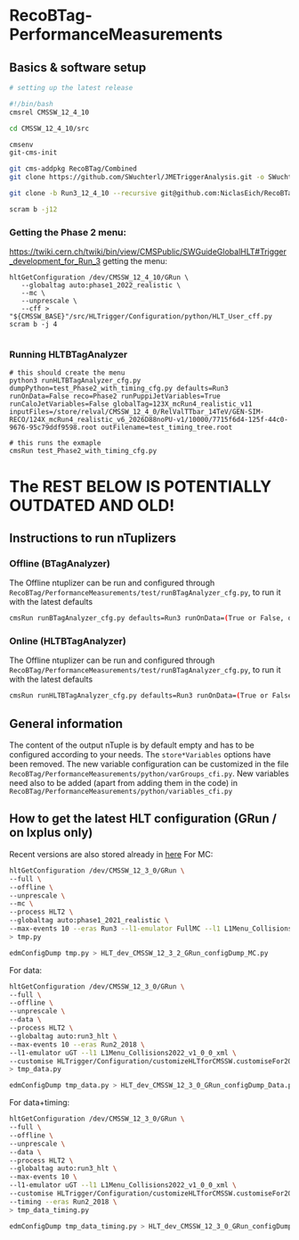 # RecoBTag-PerformanceMeasurements


## Basics & software setup

```bash
# setting up the latest release

#!/bin/bash
cmsrel CMSSW_12_4_10

cd CMSSW_12_4_10/src

cmsenv
git-cms-init

git cms-addpkg RecoBTag/Combined
git clone https://github.com/SWuchterl/JMETriggerAnalysis.git -o SWuchterl -b run3

git clone -b Run3_12_4_10 --recursive git@github.com:NiclasEich/RecoBTag-PerformanceMeasurements.git RecoBTag/PerformanceMeasurements

scram b -j12

```

### Getting the Phase 2 menu:
https://twiki.cern.ch/twiki/bin/view/CMSPublic/SWGuideGlobalHLT#Trigger_development_for_Run_3
getting the menu:

```
hltGetConfiguration /dev/CMSSW_12_4_10/GRun \
   --globaltag auto:phase1_2022_realistic \
   --mc \
   --unprescale \
   --cff > "${CMSSW_BASE}"/src/HLTrigger/Configuration/python/HLT_User_cff.py
scram b -j 4


```

### Running HLTBTagAnalyzer

```
# this should create the menu
python3 runHLTBTagAnalyzer_cfg.py dumpPython=test_Phase2_with_timing_cfg.py defaults=Run3 runOnData=False reco=Phase2 runPuppiJetVariables=True runCaloJetVariables=False globalTag=123X_mcRun4_realistic_v11 inputFiles=/store/relval/CMSSW_12_4_0/RelValTTbar_14TeV/GEN-SIM-RECO/124X_mcRun4_realistic_v6_2026D88noPU-v1/10000/7715f6d4-125f-44c0-9676-95c79ddf9598.root outFilename=test_timing_tree.root

# this runs the exmaple
cmsRun test_Phase2_with_timing_cfg.py
```

# The REST BELOW IS POTENTIALLY OUTDATED AND OLD!


## Instructions to run nTuplizers
### Offline (BTagAnalyzer)

The Offline ntuplizer can be run and configured through ```RecoBTag/PerformanceMeasurements/test/runBTagAnalyzer_cfg.py```, to run it with the latest defaults

```bash
cmsRun runBTagAnalyzer_cfg.py defaults=Run3 runOnData=(True or False, depending on your needs) maxEvents=10
```

### Online (HLTBTagAnalyzer)

The Offline ntuplizer can be run and configured through ```RecoBTag/PerformanceMeasurements/test/runBTagAnalyzer_cfg.py```, to run it with the latest defaults

```bash
cmsRun runHLTBTagAnalyzer_cfg.py defaults=Run3 runOnData=(True or False, depending on your needs) maxEvents=10
```

## General information

The content of the output nTuple is by default empty and has to be configured according to your needs. The ```store*Variables``` options have been removed.
The new variable configuration can be customized in the file ```RecoBTag/PerformanceMeasurements/python/varGroups_cfi.py```.
New variables need also to be added (apart from adding them in the code) in ```RecoBTag/PerformanceMeasurements/python/variables_cfi.py```


## How to get the latest HLT configuration (GRun / on lxplus only)
Recent versions are also stored already in [here](python/Configs)
For MC:
```bash
hltGetConfiguration /dev/CMSSW_12_3_0/GRun \
--full \
--offline \
--unprescale \
--mc \
--process HLT2 \
--globaltag auto:phase1_2021_realistic \
--max-events 10 --eras Run3 --l1-emulator FullMC --l1 L1Menu_Collisions2022_v1_0_0_xml \
> tmp.py
```
```bash
edmConfigDump tmp.py > HLT_dev_CMSSW_12_3_2_GRun_configDump_MC.py
```
For data:
```bash
hltGetConfiguration /dev/CMSSW_12_3_0/GRun \
--full \
--offline \
--unprescale \
--data \
--process HLT2 \
--globaltag auto:run3_hlt \
--max-events 10 --eras Run2_2018 \
--l1-emulator uGT --l1 L1Menu_Collisions2022_v1_0_0_xml \
--customise HLTrigger/Configuration/customizeHLTforCMSSW.customiseFor2018Input \
> tmp_data.py
```
```bash
edmConfigDump tmp_data.py > HLT_dev_CMSSW_12_3_0_GRun_configDump_Data.py
```
For data+timing:
```bash
hltGetConfiguration /dev/CMSSW_12_3_0/GRun \
--full \
--offline \
--unprescale \
--data \
--process HLT2 \
--globaltag auto:run3_hlt \
--max-events 10 \
--l1-emulator uGT --l1 L1Menu_Collisions2022_v1_0_0_xml \
--customise HLTrigger/Configuration/customizeHLTforCMSSW.customiseFor2018Input \
--timing --eras Run2_2018 \
> tmp_data_timing.py
```
```bash
edmConfigDump tmp_data_timing.py > HLT_dev_CMSSW_12_3_0_GRun_configDump_Data_timing.py
```
